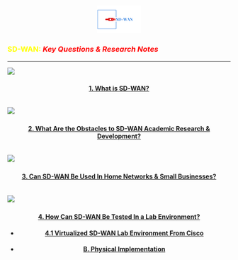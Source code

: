 <p align="center"> <img src="Logo.png" width=100px> </p>

### <span style="color:Yellow">**SD-WAN**: </span> <span style="color:red"> *Key Questions & Research Notes* </span>


---
![](https://img.shields.io/badge/Overview-Concepts-red)
#### <p align="center" > <a href="SD-WAN Overview/">1. What is SD-WAN?</a> </p>
![](https://img.shields.io/badge/Obstacles-Research-green)
---
#### <p align="center"> <a href="SD-WAN-Research-Notes/"> 2. What Are the Obstacles to SD-WAN Academic Research & Development?</a> </p>


![](https://img.shields.io/badge/SD--WAN-Home%20Use-blue)
---
#### <p align="center"> <a href="SD-WAN Home Use-Cases/"> 3. Can SD-WAN Be Used In Home Networks & Small Businesses?</a> </p>
![](https://img.shields.io/badge/Lab-Options-blue)
---
#### <p align="center"> <a href="#4-how-can-sd-wan-be-tested-in-a-lab-environment">4. How Can SD-WAN Be Tested In a Lab Environment?</a> </p>
- #### <p align="center"> <a href="Cisco DevNet Labs/">  4.1  Virtualized SD-WAN Lab Environment From Cisco</a> </p>
- #### <p align="center"> <a href="">  B. Physical Implementation</a> </p>




